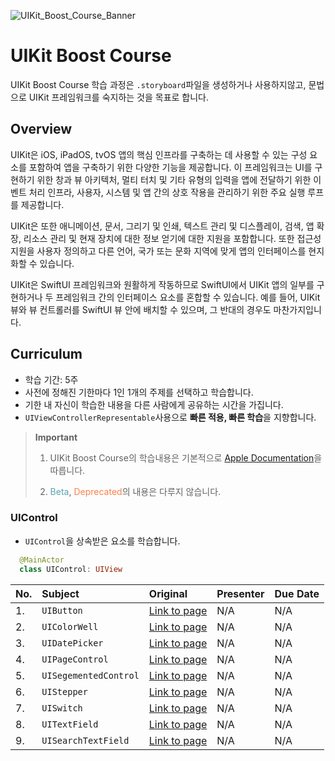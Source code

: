 ![UIKit_Boost_Course_Banner](https://github.com/Haenaet/uikit-boost-course/assets/26790710/046a479a-3f65-4462-89dd-3b4a0b035c48)

# UIKit Boost Course

UIKit Boost Course 학습 과정은 `.storyboard`파일을 생성하거나 사용하지않고, 문법으로 UIKit 프레임워크를 숙지하는 것을 목표로 합니다.

## Overview

UIKit은 iOS, iPadOS, tvOS 앱의 핵심 인프라를 구축하는 데 사용할 수 있는 구성 요소를 포함하여 앱을 구축하기 위한 다양한 기능을 제공합니다. 이 프레임워크는 UI를 구현하기 위한 창과 뷰 아키텍처, 멀티 터치 및 기타 유형의 입력을 앱에 전달하기 위한 이벤트 처리 인프라, 사용자, 시스템 및 앱 간의 상호 작용을 관리하기 위한 주요 실행 루프를 제공합니다.

UIKit은 또한 애니메이션, 문서, 그리기 및 인쇄, 텍스트 관리 및 디스플레이, 검색, 앱 확장, 리소스 관리 및 현재 장치에 대한 정보 얻기에 대한 지원을 포함합니다. 또한 접근성 지원을 사용자 정의하고 다른 언어, 국가 또는 문화 지역에 맞게 앱의 인터페이스를 현지화할 수 있습니다.

UIKit은 SwiftUI 프레임워크와 원활하게 작동하므로 SwiftUI에서 UIKit 앱의 일부를 구현하거나 두 프레임워크 간의 인터페이스 요소를 혼합할 수 있습니다. 예를 들어, UIKit 뷰와 뷰 컨트롤러를 SwiftUI 뷰 안에 배치할 수 있으며, 그 반대의 경우도 마찬가지입니다.

## Curriculum

- 학습 기간: 5주
- 사전에 정해진 기한마다 1인 1개의 주제를 선택하고 학습합니다.
- 기한 내 자신이 학습한 내용을 다른 사람에게 공유하는 시간을 가집니다.
- `UIViewControllerRepresentable`사용으로 **빠른 적용, 빠른 학습**을 지향합니다.

> **Important**
>
> 1. UIKit Boost Course의 학습내용은 기본적으로 [Apple Documentation](https://developer.apple.com/documentation/uikit)을 따릅니다.
>
> 2. <span style="color: #58A4B0">Beta</span>, <span style="color: #FA824C">Deprecated</span>의 내용은 다루지 않습니다.

### UIControl

- `UIControl`을 상속받은 요소를 학습합니다.

```Swift
  @MainActor
  class UIControl: UIView
```

| No. | Subject  | Original         | Presenter             | Due Date |
| :-- | :------- |:---------------- | :-------------------- | :------- |
| 1. | `UIButton` | [Link to page](https://developer.apple.com/documentation/uikit/uibutton) | N/A | N/A |
| 2. | `UIColorWell` | [Link to page](https://developer.apple.com/documentation/uikit/uicolorwell) | N/A | N/A |
| 3. | `UIDatePicker` | [Link to page](https://developer.apple.com/documentation/uikit/uidatepicker) | N/A | N/A |
| 4. | `UIPageControl` | [Link to page](https://developer.apple.com/documentation/uikit/uipagecontrol) | N/A | N/A |
| 5. | `UISegementedControl` | [Link to page](https://developer.apple.com/documentation/uikit/uisegmentedcontrol) | N/A | N/A |
| 6. | `UIStepper` | [Link to page](https://developer.apple.com/documentation/uikit/uistepper) | N/A | N/A |
| 7. | `UISwitch` | [Link to page](https://developer.apple.com/documentation/uikit/uiswitch) | N/A | N/A |
| 8. | `UITextField` | [Link to page](https://developer.apple.com/documentation/uikit/uitextfield) |N/A | N/A |
| 9. | `UISearchTextField` | [Link to page](https://developer.apple.com/documentation/uikit/uisearchtextfield) | N/A | N/A |
